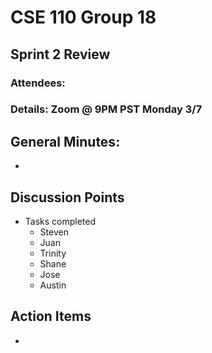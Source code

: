 # CSE 110 Group 18

## Sprint 2 Review
### Attendees: 
### Details: Zoom @ 9PM PST Monday 3/7

## General Minutes:
* 

## Discussion Points
* Tasks completed
  * Steven
  * Juan
  * Trinity
  * Shane
  * Jose
  * Austin

## Action Items
* 
